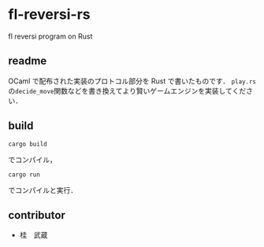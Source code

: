 # fl-reversi-rs

fl reversi program on Rust

## readme

OCaml で配布された実装のプロトコル部分を Rust で書いたものです．
`play.rs`の`decide_move`関数などを書き換えてより賢いゲームエンジンを実装してください．

## build

```
cargo build
```

でコンパイル，

```
cargo run
```

でコンパイルと実行．

## contributor
- 桂　武蔵
